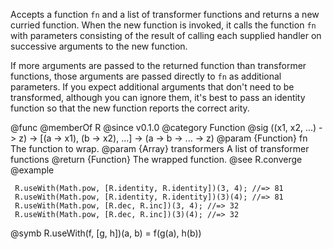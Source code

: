 Accepts a function `fn` and a list of transformer functions and returns a
new curried function. When the new function is invoked, it calls the
function `fn` with parameters consisting of the result of calling each
supplied handler on successive arguments to the new function.

If more arguments are passed to the returned function than transformer
functions, those arguments are passed directly to `fn` as additional
parameters. If you expect additional arguments that don't need to be
transformed, although you can ignore them, it's best to pass an identity
function so that the new function reports the correct arity.

@func
@memberOf R
@since v0.1.0
@category Function
@sig ((x1, x2, ...) -> z) -> [(a -> x1), (b -> x2), ...] -> (a -> b -> ... -> z)
@param {Function} fn The function to wrap.
@param {Array} transformers A list of transformer functions
@return {Function} The wrapped function.
@see R.converge
@example

     R.useWith(Math.pow, [R.identity, R.identity])(3, 4); //=> 81
     R.useWith(Math.pow, [R.identity, R.identity])(3)(4); //=> 81
     R.useWith(Math.pow, [R.dec, R.inc])(3, 4); //=> 32
     R.useWith(Math.pow, [R.dec, R.inc])(3)(4); //=> 32
@symb R.useWith(f, [g, h])(a, b) = f(g(a), h(b))
